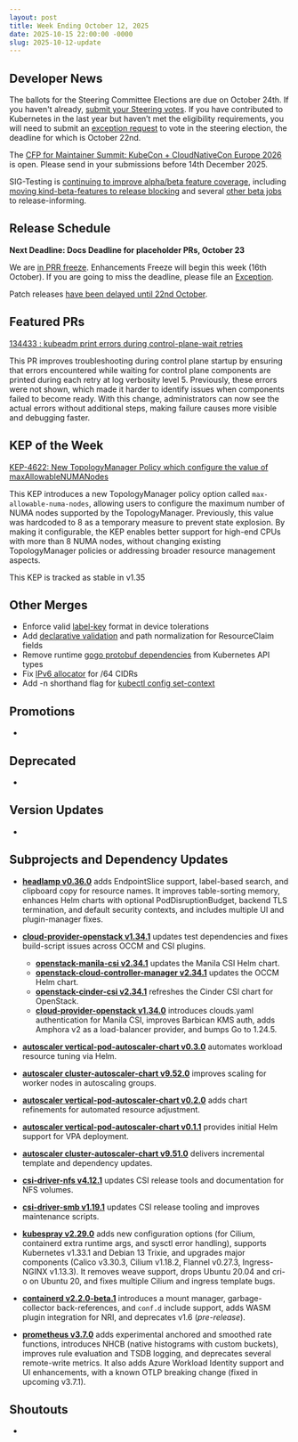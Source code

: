 ```yaml
---
layout: post
title: Week Ending October 12, 2025
date: 2025-10-15 22:00:00 -0000
slug: 2025-10-12-update
---
```


## Developer News

The ballots for the Steering Committee Elections are due on October 24th. If you haven't already, [submit your Steering votes]( https://elections.k8s.io). If you have contributed to Kubernetes in the last year but haven’t met the eligibility requirements, you will need to submit an [exception request](https://github.com/kubernetes/community/tree/master/elections/steering/2025#voter-exception) to vote in the steering election, the deadline for which is October 22nd.

The [CFP for Maintainer Summit: KubeCon + CloudNativeCon Europe 2026](https://sessionize.com/maintainer-summit-eu-2026/) is open. Please send in your submissions before 14th December 2025.

SIG-Testing is [continuing to improve alpha/beta feature coverage](https://github.com/kubernetes/kubernetes/issues/131040), including [moving kind-beta-features to release blocking](https://github.com/kubernetes/sig-release/issues/2889) and several [other beta jobs](https://github.com/kubernetes/sig-release/issues/2888) to release-informing.

## Release Schedule

**Next Deadline: Docs Deadline for placeholder PRs, October 23**

We are [in PRR freeze](https://groups.google.com/a/kubernetes.io/g/dev/c/LG6VdNkgP70). Enhancements Freeze will begin this week (16th October). If you are going to miss the deadline, please file an [Exception](https://github.com/kubernetes/sig-release/blob/master/releases/EXCEPTIONS.md).

Patch releases [have been delayed until 22nd October](https://groups.google.com/a/kubernetes.io/g/dev/c/pfJfn0YUeqo).

## Featured PRs

[134433 : kubeadm print errors during control-plane-wait retries](https://github.com/kubernetes/kubernetes/pull/134433)

This PR improves troubleshooting during control plane startup by ensuring that errors encountered while waiting for control plane components are printed during each retry at log verbosity level 5. Previously, these errors were not shown, which made it harder to identify issues when components failed to become ready. With this change, administrators can now see the actual errors without additional steps, making failure causes more visible and debugging faster.


## KEP of the Week
[KEP-4622: New TopologyManager Policy which configure the value of maxAllowableNUMANodes](https://github.com/kubernetes/enhancements/blob/master/keps/sig-node/4622-topologymanager-max-allowable-numa-nodes/README.md)

This KEP introduces a new TopologyManager policy option called `max-allowable-numa-nodes`, allowing users to configure the maximum number of NUMA nodes supported by the TopologyManager. Previously, this value was hardcoded to 8 as a temporary measure to prevent state explosion. By making it configurable, the KEP enables better support for high-end CPUs with more than 8 NUMA nodes, without changing existing TopologyManager policies or addressing broader resource management aspects.

This KEP is tracked as stable in v1.35

## Other Merges

* Enforce valid [label-key](https://github.com/kubernetes/kubernetes/pull/134465) format in device tolerations
* Add [declarative validation](https://github.com/kubernetes/kubernetes/pull/134408) and path normalization for ResourceClaim fields
* Remove runtime [gogo protobuf dependencies](https://github.com/kubernetes/kubernetes/pull/134256) from Kubernetes API types
* Fix [IPv6 allocator](https://github.com/kubernetes/kubernetes/pull/134193) for /64 CIDRs
* Add -n shorthand flag for [kubectl config set-context](https://github.com/kubernetes/kubernetes/pull/134384)

## Promotions

*

## Deprecated

*

## Version Updates

*

## Subprojects and Dependency Updates

* [**headlamp v0.36.0**](https://github.com/kubernetes-sigs/headlamp/releases/tag/v0.36.0) adds EndpointSlice support, label-based search, and clipboard copy for resource names. It improves table-sorting memory, enhances Helm charts with optional PodDisruptionBudget, backend TLS termination, and default security contexts, and includes multiple UI and plugin-manager fixes.

* [**cloud-provider-openstack v1.34.1**](https://github.com/kubernetes/cloud-provider-openstack/releases/tag/v1.34.1) updates test dependencies and fixes build-script issues across OCCM and CSI plugins.  
  * [**openstack-manila-csi v2.34.1**](https://github.com/kubernetes/cloud-provider-openstack/releases/tag/openstack-manila-csi-2.34.1) updates the Manila CSI Helm chart.  
  * [**openstack-cloud-controller-manager v2.34.1**](https://github.com/kubernetes/cloud-provider-openstack/releases/tag/openstack-cloud-controller-manager-2.34.1) updates the OCCM Helm chart.  
  * [**openstack-cinder-csi v2.34.1**](https://github.com/kubernetes/cloud-provider-openstack/releases/tag/openstack-cinder-csi-2.34.1) refreshes the Cinder CSI chart for OpenStack.  
  * [**cloud-provider-openstack v1.34.0**](https://github.com/kubernetes/cloud-provider-openstack/releases/tag/v1.34.0) introduces clouds.yaml authentication for Manila CSI, improves Barbican KMS auth, adds Amphora v2 as a load-balancer provider, and bumps Go to 1.24.5.

* [**autoscaler vertical-pod-autoscaler-chart v0.3.0**](https://github.com/kubernetes/autoscaler/releases/tag/vertical-pod-autoscaler-chart-0.3.0) automates workload resource tuning via Helm.  
* [**autoscaler cluster-autoscaler-chart v9.52.0**](https://github.com/kubernetes/autoscaler/releases/tag/cluster-autoscaler-chart-9.52.0) improves scaling for worker nodes in autoscaling groups.  
* [**autoscaler vertical-pod-autoscaler-chart v0.2.0**](https://github.com/kubernetes/autoscaler/releases/tag/vertical-pod-autoscaler-chart-0.2.0) adds chart refinements for automated resource adjustment.  
* [**autoscaler vertical-pod-autoscaler-chart v0.1.1**](https://github.com/kubernetes/autoscaler/releases/tag/vertical-pod-autoscaler-chart-0.1.1) provides initial Helm support for VPA deployment.  
* [**autoscaler cluster-autoscaler-chart v9.51.0**](https://github.com/kubernetes/autoscaler/releases/tag/cluster-autoscaler-chart-9.51.0) delivers incremental template and dependency updates.

* [**csi-driver-nfs v4.12.1**](https://github.com/kubernetes-csi/csi-driver-nfs/releases/tag/v4.12.1) updates CSI release tools and documentation for NFS volumes.  
* [**csi-driver-smb v1.19.1**](https://github.com/kubernetes-csi/csi-driver-smb/releases/tag/v1.19.1) updates CSI release tooling and improves maintenance scripts.

* [**kubespray v2.29.0**](https://github.com/kubernetes-sigs/kubespray/releases/tag/v2.29.0) adds new configuration options (for Cilium, containerd extra runtime args, and sysctl error handling), supports Kubernetes v1.33.1 and Debian 13 Trixie, and upgrades major components (Calico v3.30.3, Cilium v1.18.2, Flannel v0.27.3, Ingress-NGINX v1.13.3). It removes weave support, drops Ubuntu 20.04 and cri-o on Ubuntu 20, and fixes multiple Cilium and ingress template bugs.

* [**containerd v2.2.0-beta.1**](https://github.com/containerd/containerd/releases/tag/v2.2.0-beta.1) introduces a mount manager, garbage-collector back-references, and `conf.d` include support, adds WASM plugin integration for NRI, and deprecates v1.6 (*pre-release*).

* [**prometheus v3.7.0**](https://github.com/prometheus/prometheus/releases/tag/v3.7.0) adds experimental anchored and smoothed rate functions, introduces NHCB (native histograms with custom buckets), improves rule evaluation and TSDB logging, and deprecates several remote-write metrics. It also adds Azure Workload Identity support and UI enhancements, with a known OTLP breaking change (fixed in upcoming v3.7.1).


## Shoutouts

*
